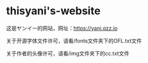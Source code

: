 # thisyani's-website
这是ヤンイー的网站，网址：https://yani.qzz.io

关于开源字体文件许可，请看/fonts文件夹下的OFL.txt文件

关于作者的头像许可，请看/img文件夹下的cc.txt文件
